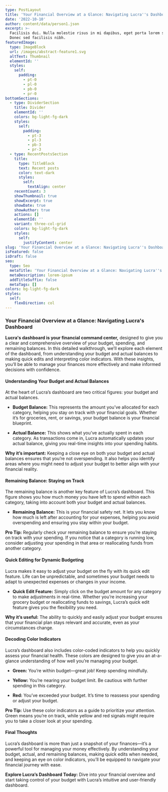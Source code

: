 ```yaml
---
type: PostLayout
title: 'Your Financial Overview at a Glance: Navigating Lucra''s Dashboard'
date: '2022-10-10'
author: content/data/person1.json
excerpt: >-
  Facilisis dui. Nulla molestie risus in mi dapibus, eget porta lorem semper.
  Donec sed facilisis nibh.
featuredImage:
  type: ImageBlock
  url: /images/abstract-feature1.svg
  altText: Thumbnail
  elementId: ''
  styles:
    self:
      padding:
        - pt-0
        - pl-0
        - pb-0
        - pr-0
bottomSections:
  - type: DividerSection
    title: Divider
    elementId: ''
    colors: bg-light-fg-dark
    styles:
      self:
        padding:
          - pt-3
          - pl-3
          - pb-3
          - pr-3
  - type: RecentPostsSection
    title:
      type: TitleBlock
      text: Recent posts
      color: text-dark
      styles:
        self:
          textAlign: center
    recentCount: 3
    showThumbnail: true
    showExcerpt: true
    showDate: true
    showAuthor: true
    actions: []
    elementId: ''
    variant: three-col-grid
    colors: bg-light-fg-dark
    styles:
      self:
        justifyContent: center
slug: 'Your Financial Overview at a Glance: Navigating Lucra''s Dashboard'
isFeatured: false
isDraft: false
seo:
  type: Seo
  metaTitle: 'Your Financial Overview at a Glance: Navigating Lucra''s Dashboard'
  metaDescription: lorem-ipsum
  addTitleSuffix: false
  metaTags: []
colors: bg-light-fg-dark
styles:
  self:
    flexDirection: col
---
```

### Your Financial Overview at a Glance: Navigating Lucra's Dashboard

**Lucra's dashboard is your financial command center,** designed to give you a clear and comprehensive overview of your budget, spending, and remaining balances. In this detailed walkthrough, we’ll explore each element of the dashboard, from understanding your budget and actual balances to making quick edits and interpreting color indicators. With these insights, you’ll be able to manage your finances more effectively and make informed decisions with confidence.

#### Understanding Your Budget and Actual Balances

At the heart of Lucra’s dashboard are two critical figures: your budget and actual balances.

*   **Budget Balance:** This represents the amount you’ve allocated for each category, helping you stay on track with your financial goals. Whether it’s for groceries, rent, or savings, your budget balance is your financial blueprint.

*   **Actual Balance:** This shows what you’ve actually spent in each category. As transactions come in, Lucra automatically updates your actual balance, giving you real-time insights into your spending habits.

**Why it’s important:** Keeping a close eye on both your budget and actual balances ensures that you’re not overspending. It also helps you identify areas where you might need to adjust your budget to better align with your financial reality.

#### Remaining Balance: Staying on Track

The remaining balance is another key feature of Lucra’s dashboard. This figure shows you how much money you have left to spend within each category, taking into account both your budget and actual balances.

*   **Remaining Balance:** This is your financial safety net. It lets you know how much is left after accounting for your expenses, helping you avoid overspending and ensuring you stay within your budget.

**Pro Tip:** Regularly check your remaining balance to ensure you’re staying on track with your spending. If you notice that a category is running low, consider adjusting your spending in that area or reallocating funds from another category.

#### Quick Editing for Dynamic Budgeting

Lucra makes it easy to adjust your budget on the fly with its quick edit feature. Life can be unpredictable, and sometimes your budget needs to adapt to unexpected expenses or changes in your income.

*   **Quick Edit Feature:** Simply click on the budget amount for any category to make adjustments in real-time. Whether you’re increasing your grocery budget or reallocating funds to savings, Lucra’s quick edit feature gives you the flexibility you need.

**Why it’s useful:** The ability to quickly and easily adjust your budget ensures that your financial plan stays relevant and accurate, even as your circumstances change.

#### Decoding Color Indicators

Lucra’s dashboard also includes color-coded indicators to help you quickly assess your financial health. These colors are designed to give you an at-a-glance understanding of how well you’re managing your budget.

*   **Green:** You’re within budget—great job! Keep spending mindfully.

*   **Yellow:** You’re nearing your budget limit. Be cautious with further spending in this category.

*   **Red:** You’ve exceeded your budget. It’s time to reassess your spending or adjust your budget.

**Pro Tip:** Use these color indicators as a guide to prioritize your attention. Green means you’re on track, while yellow and red signals might require you to take a closer look at your spending.

#### Final Thoughts

Lucra’s dashboard is more than just a snapshot of your finances—it’s a powerful tool for managing your money effectively. By understanding your budget, actual, and remaining balances, making quick edits when needed, and keeping an eye on color indicators, you’ll be equipped to navigate your financial journey with ease.

**Explore Lucra’s Dashboard Today:** Dive into your financial overview and start taking control of your budget with Lucra’s intuitive and user-friendly dashboard.

